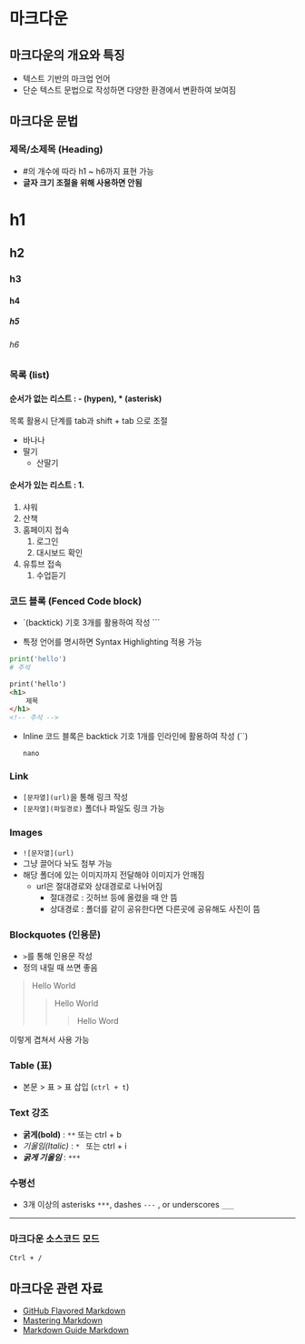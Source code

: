 # 마크다운

## 마크다운의 개요와 특징

- 텍스트 기반의 마크업 언어
- 단순 텍스트 문법으로 작성하면 다양한 환경에서 변환하여 보여짐

## 마크다운 문법

### 제목/소제목 (Heading)

- #의 개수에 따라 h1 ~ h6까지 표현 가능
- **글자 크기 조절을 위해 사용하면 안됨**

# h1

## h2

### h3

#### h4

##### h5

###### h6

### 목록 (list)

#### 순서가 없는 리스트 : - (hypen), * (asterisk)

목록 활용시 단계를 tab과 shift + tab 으로 조절

- 바나나
- 딸기
  - 산딸기

#### 순서가 있는 리스트 : 1.

1. 샤워
2. 산책
3. 홈페이지 접속
   1. 로그인
   2. 대시보드 확인
4. 유튜브 접속
   1. 수업듣기

### 코드 블록 (Fenced Code block)

- `(backtick) 기호 3개를 활용하여 작성 ```

- 특정 언어를 명시하면 Syntax Highlighting 적용 가능

```python
print('hello')
# 주석
```

```html
print('hello')
<h1>
    제목
</h1>
<!-- 주석 -->
```

- Inline 코드 블록은 backtick 기호 1개를 인라인에 활용하여 작성 (``)

  `nano`

### Link

- `[문자열](url)`을 통해 링크 작성
- `[문자열](파일경로)` 폴더나 파일도 링크 가능

### Images

- `![문자열](url)`
- 그냥 끌어다 놔도 첨부 가능
- 해당 폴더에 있는 이미지까지 전달해야 이미지가 안깨짐
  - url은 절대경로와 상대경로로 나뉘어짐
    - 절대경로 : 깃허브 등에 올렸을 때 안 뜸
    - 상대경로 : 폴더를 같이 공유한다면 다른곳에 공유해도 사진이 뜸


### Blockquotes (인용문)

- `>`를 통해 인용문 작성
- 정의 내릴 때 쓰면 좋음

> Hello World
>
> > Hello World
> >
> > > Hello Word

이렇게 겹쳐서 사용 가능

### Table (표)

- 본문 > 표 > 표 삽입 (`ctrl + t`)

### Text 강조

- **굵게(bold)** : `**` 또는 ctrl + b
- *기울임(Italic)* : `* ` 또는 ctrl + i
- ***굵게 기울임*** : `***`

### 수평선

- 3개 이상의 asterisks `***`, dashes `---` , or underscores `___`

***

### 마크다운 소스코드 모드

`Ctrl + /`



## 마크다운 관련 자료

- [GitHub Flavored Markdown](https://github.github.com/gfm/)
- [Mastering Markdown](https://guides.github.com/features/mastering-markdown/)
- [Markdown Guide Markdown](https://www.markdownguide.org/)



